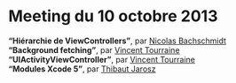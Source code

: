 # Meeting du 10 octobre 2013

  **“Hiérarchie de ViewControllers”**, par [Nicolas Bachschmidt](https://www.twitter.com/baarde)  
  **“Background fetching”**, par [Vincent Tourraine](https://www.twitter.com/vtourraine)  
  **“UIActivityViewController”**, par [Vincent Tourraine](https://www.twitter.com/vtourraine)  
  **“Modules Xcode 5”**, par [Thibaut Jarosz](https://twitter.com/thibautjarosz)  
